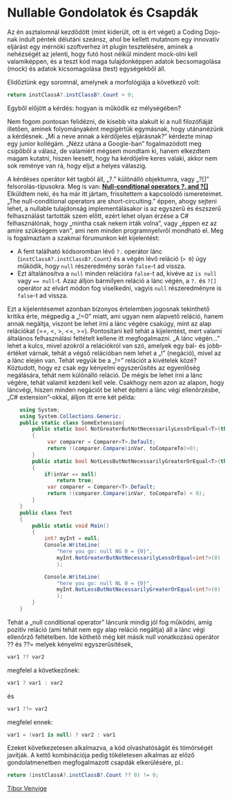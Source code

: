 
# Nullable Gondolatok és Csapdák

Az én asztalomnál kezdődött (mint kiderült, ott is ért véget) a Coding Dojo-nak indult péntek délutáni szeánsz, ahol be kellett mutatnom egy innovatív eljárást egy mérnöki szoftverhez írt plugin tesztelésére, aminek a nehézségét az jelenti, hogy futó host nélkül mindent mock-olni kell valamiképpen, és a teszt kód maga tulajdonképpen adatok becsomagolása (mock) és adatok kicsomagolása (test) egységekből áll.

Elidőztünk egy soromnál, amelynek a morfológiája a következő volt:

```cs
return instClassA?.instClassB?.Count > 0;
```

Egyből előjött a kérdés: hogyan is működik ez mélységében?

Nem fogom pontosan felidézni, de kisebb vita alakult ki a null filozófiáját illetően, aminek folyományaként megígértük egymásnak, hogy utánanézünk a kérdésnek.
„Mi a neve annak a kérdőjeles eljárásnak?” kérdezte minap egy junior kollégám. „Nézz utána a Google-ban” fogalmazódott meg csípőből a válasz, de valamiért mégsem mondtam ki, hanem elkezdtem magam kutatni, hiszen leesett, hogy ha kérdőjelre keres valaki, akkor nem sok reménye van rá, hogy eljut a helyes válaszig.

A kérdéses operátor két tagból áll, „?.” különálló objektumra, vagy „?[]” felsorolás-típusokra. Meg is van: [**Null-conditional operators ?. and ?[]**](https://docs.microsoft.com/en-us/dotnet/csharp/language-reference/operators/member-access-operators#null-conditional-operators--and-)
Elküldtem neki, és ha már itt jártam, frissítettem a kapcsolódó ismereteimet.
„The null-conditional operators are short-circuiting.” éppen, ahogy sejteni lehet, a nullable tulajdonság implementálásakor is az egyszerű és észszerű felhasználást tartották szem előtt, ezért lehet olyan érzése a C# felhasználónak, hogy „mintha csak nekem írták volna”, vagy „éppen ez az amire szükségem van”, ami nem minden programnyelvről mondható el.
Meg is fogalmaztam a szakmai fórumunkon két kijelentést:

* A fent található kódsoromban lévő `?.` operátor lánc (`instClassA?.instClassB?.Count`) és a végén lévő reláció (`> 0`) úgy működik, hogy `null` részeredmény során `false`-t ad vissza. 
* Ezt általánosítva a `null` minden relációra `false`-t ad, kivéve az `is null` vagy `== null`-t. Azaz álljon bármilyen reláció a lánc végén, a `?.` és `?[]` operátor az elvárt módon fog viselkedni, vagyis `null` részeredményre is `false`-t ad vissza.

Ezt a kijelentésemet azonban bizonyos értelemben jogosnak tekinthető kritika érte, mégpedig a „!=0” miatt, ami ugyan nem alapvető reláció, hanem annak negáltja, viszont be lehet írni a lánc végére csakúgy, mint az alap relációkat (==, <, >, <=, >=). Pontosítani kell tehát a kijelentést, mert valami általános felhasználási feltételt kellene itt megfogalmazni. „A lánc végén...” lehet a kulcs, mivel azokról a relációkról van szó, amelyek egy bal- és jobb- értéket várnak, tehát a végső relációban nem lehet a „!” (negáció), mivel az a lánc elején van. Tehát vegyük be a „!=” relációt a kivételek közé? Köztudott, hogy ez csak egy kényelmi egyszerűsítés az egyenlőség negálására, tehát nem különálló reláció. De mégis be lehet írni a lánc végére, tehát valamit kezdeni kell vele.
Csakhogy nem azon az alapon, hogy láncvégi, hiszen minden negációt be lehet építeni a lánc végi ellenőrzésbe, „C# extension”-okkal, álljon itt erre két példa:
 

```cs
    using System;
    using System.Collections.Generic;
    public static class SomeExtension{
        public static bool NotGreaterButNotNecessarilyLessOrEqual<T>(this T inVar, T toCompareTo)
        {
             var comparer = Comparer<T>.Default;
             return !(comparer.Compare(inVar, toCompareTo)>0);
        }
        public static bool NotLessButNotNecessarilyGreaterOrEqual<T>(this T inVar, T toCompareTo)
        {
            if(inVar == null)
                return true;
             var comparer = Comparer<T>.Default;
             return !(comparer.Compare(inVar, toCompareTo) < 0);
        }
    }
    public class Test
    {
        public static void Main()
        {
            int? myInt = null;
            Console.WriteLine(
                "here you go: null NG 0 = {0}",
                myInt.NotGreaterButNotNecessarilyLessOrEqual<int?>(0)
                );

            Console.WriteLine(
                "here you go: null NL 0 = {0}",
                myInt.NotLessButNotNecessarilyGreaterOrEqual<int?>(0)
                );
        }
    }
```

Tehát a „null conditional operator” láncunk mindig jól fog működni, amíg pozitív reláció (ami tehát nem egy alap reláció negáltja) áll a lánc végi ellenőrző feltételben.
Ide köthető még két másik null vonatkozású operátor ?? és ??= melyek kényelmi egyszerűsítések, 

```cs
var1 ?? var2
``` 

megfelel a következőnek:

```cs
var1 ? var1 : var2
```

és 

```cs
var1 ??= var2
```

megfelel ennek:

```cs
var1 = (var1 is null) ? var2 : var1
```

Ezeket következetesen alkalmazva, a kód olvashatóságát és tömörségét javítják.
A kettő kombinációja pedig tökéletesen alkalmas az előző gondolatmenetben megfogalmazott csapdák elkerülésére, pl.:

```cs
return (instClassA?.instClassB?.Count ?? 0) != 0;
```

[Tibor Venyige](mailto:tibor.venyige@innosw.hu)
